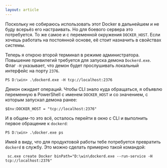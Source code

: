 ```yaml
---
layout: article
---
```


Поскольку не собираюсь использовать этот Docker в дальнейшем и не буду всерьёз его настраивать. Но для боевого сервера это потребуется. То же самое и с переменной окружения `DOCKER_HOST`. Если хочешь работать на постоянной основе, её стоит назначить в свойствах системы.

Теперь я открою второй терминал в режиме администратора. Повышение привилегий требуется для запуска демона `Dockerd.exe`. Флаг `-H` указывает, что демон будет прослушивать локальный интерфейс на порту `2376`.

```
PS D:\win> .\dockerd.exe -H tcp://localhost:2376
```

Демон ожидает операций. Чтобы CLI знало куда обращаться, я объявлю переменную в PowerShell с именем `DOCKER_HOST` и со значением, с которым запускал демона ранее:

```
$Env:DOCKER_HOST = "tcp://localhost:2376"
```

И в общем-то это всё, осталось перейти в окно с CLI и выполнить первое обращение к `dockerd`: 

```
PS D:\win> .\docker.exe ps
```

Имей в виду, что для продуктовой работы тебе потребуется превратить `dockerd` в службу. Это можно сделать примерно такой командой:

```
 sc.exe create Docker binPath="D:\win\dockerd.exe --run-service -H tcp://localhost:2376"
```
